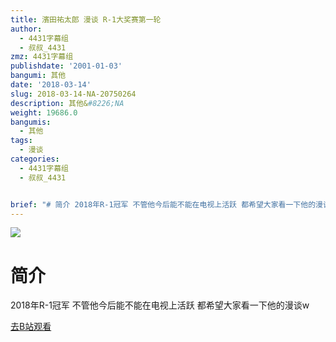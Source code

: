 ```yaml
---
title: 濱田祐太郎 漫谈 R-1大奖赛第一轮
author:
  - 4431字幕组
  - 叔叔_4431
zmz: 4431字幕组
publishdate: '2001-01-03'
bangumi: 其他
date: '2018-03-14'
slug: 2018-03-14-NA-20750264
description: 其他&#8226;NA
weight: 19686.0
bangumis:
  - 其他
tags:
  - 漫谈
categories:
  - 4431字幕组
  - 叔叔_4431


brief: "# 简介 2018年R-1冠军 不管他今后能不能在电视上活跃 都希望大家看一下他的漫谈w"
---
```

![](https://i.imgur.com/uFDWNbW.png)
# 简介  
2018年R-1冠军
不管他今后能不能在电视上活跃
都希望大家看一下他的漫谈w  

[去B站观看](https://www.bilibili.com/video/av20750264/)
 
